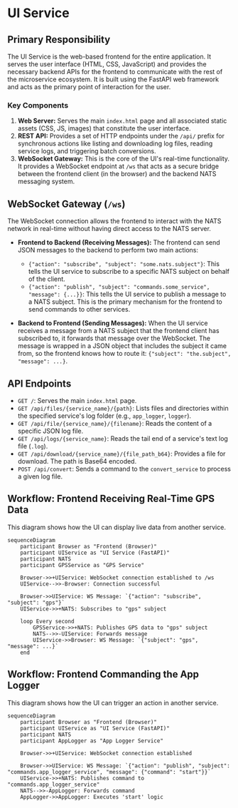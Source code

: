 # UI Service

## Primary Responsibility

The UI Service is the web-based frontend for the entire application. It serves the user interface (HTML, CSS, JavaScript) and provides the necessary backend APIs for the frontend to communicate with the rest of the microservice ecosystem. It is built using the FastAPI web framework and acts as the primary point of interaction for the user.

### Key Components

1.  **Web Server:** Serves the main `index.html` page and all associated static assets (CSS, JS, images) that constitute the user interface.
2.  **REST API:** Provides a set of HTTP endpoints under the `/api/` prefix for synchronous actions like listing and downloading log files, reading service logs, and triggering batch conversions.
3.  **WebSocket Gateway:** This is the core of the UI's real-time functionality. It provides a WebSocket endpoint at `/ws` that acts as a secure bridge between the frontend client (in the browser) and the backend NATS messaging system.

## WebSocket Gateway (`/ws`)

The WebSocket connection allows the frontend to interact with the NATS network in real-time without having direct access to the NATS server.

-   **Frontend to Backend (Receiving Messages):** The frontend can send JSON messages to the backend to perform two main actions:
    -   `{"action": "subscribe", "subject": "some.nats.subject"}`: This tells the UI service to subscribe to a specific NATS subject on behalf of the client.
    -   `{"action": "publish", "subject": "commands.some_service", "message": {...}}`: This tells the UI service to publish a message to a NATS subject. This is the primary mechanism for the frontend to send commands to other services.

-   **Backend to Frontend (Sending Messages):** When the UI service receives a message from a NATS subject that the frontend client has subscribed to, it forwards that message over the WebSocket. The message is wrapped in a JSON object that includes the subject it came from, so the frontend knows how to route it: `{"subject": "the.subject", "message": ...}`.

## API Endpoints

-   `GET /`: Serves the main `index.html` page.
-   `GET /api/files/{service_name}/{path}`: Lists files and directories within the specified service's log folder (e.g., `app_logger`, `logger`).
-   `GET /api/file/{service_name}/{filename}`: Reads the content of a specific JSON log file.
-   `GET /api/logs/{service_name}`: Reads the tail end of a service's text log file (`.log`).
-   `GET /api/download/{service_name}/{file_path_b64}`: Provides a file for download. The path is Base64 encoded.
-   `POST /api/convert`: Sends a command to the `convert_service` to process a given log file.

## Workflow: Frontend Receiving Real-Time GPS Data

This diagram shows how the UI can display live data from another service.

```mermaid
sequenceDiagram
    participant Browser as "Frontend (Browser)"
    participant UIService as "UI Service (FastAPI)"
    participant NATS
    participant GPSService as "GPS Service"

    Browser->>+UIService: WebSocket connection established to /ws
    UIService-->>-Browser: Connection successful

    Browser->>UIService: WS Message: `{"action": "subscribe", "subject": "gps"}`
    UIService->>+NATS: Subscribes to "gps" subject

    loop Every second
        GPSService->>+NATS: Publishes GPS data to "gps" subject
        NATS-->>-UIService: Forwards message
        UIService->>Browser: WS Message: `{"subject": "gps", "message": ...}`
    end
```

## Workflow: Frontend Commanding the App Logger

This diagram shows how the UI can trigger an action in another service.

```mermaid
sequenceDiagram
    participant Browser as "Frontend (Browser)"
    participant UIService as "UI Service (FastAPI)"
    participant NATS
    participant AppLogger as "App Logger Service"

    Browser->>+UIService: WebSocket connection established

    Browser->>UIService: WS Message: `{"action": "publish", "subject": "commands.app_logger_service", "message": {"command": "start"}}`
    UIService->>+NATS: Publishes command to "commands.app_logger_service"
    NATS-->>-AppLogger: Forwards command
    AppLogger->>AppLogger: Executes 'start' logic
```
